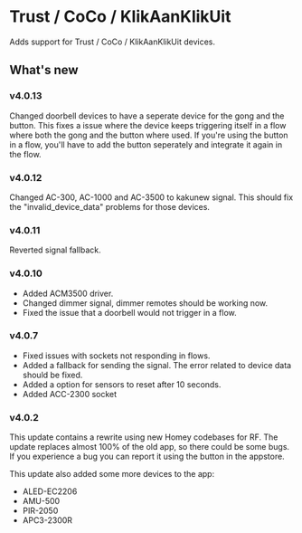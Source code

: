 # Trust / CoCo / KlikAanKlikUit

Adds support for Trust / CoCo / KlikAanKlikUit devices.

## What's new

### v4.0.13
Changed doorbell devices to have a seperate device for the gong and the button.
This fixes a issue where the device keeps triggering itself in a flow where both the gong and the button where used.
If you're using the button in a flow, you'll have to add the button seperately and integrate it again in the flow.

### v4.0.12
Changed AC-300, AC-1000 and AC-3500 to kakunew signal. This should fix the "invalid_device_data" problems for those devices.

### v4.0.11
Reverted signal fallback.

### v4.0.10
* Added ACM3500 driver.
* Changed dimmer signal, dimmer remotes should be working now.
* Fixed the issue that a doorbell would not trigger in a flow.

### v4.0.7
* Fixed issues with sockets not responding in flows.
* Added a fallback for sending the signal. The error related to device data should be fixed.
* Added a option for sensors to reset after 10 seconds.
* Added ACC-2300 socket

### v4.0.2
This update contains a rewrite using new Homey codebases for RF.
The update replaces almost 100% of the old app, so there could be some bugs.
If you experience a bug you can report it using the button in the appstore.

This update also added some more devices to the app:
* ALED-EC2206
* AMU-500
* PIR-2050
* APC3-2300R
